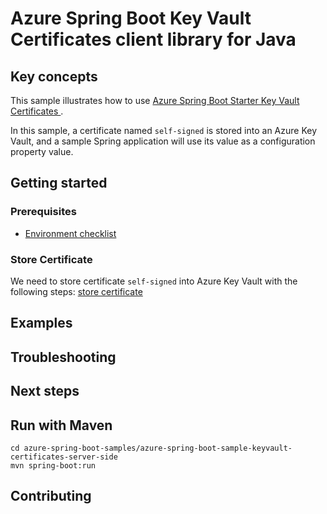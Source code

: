 # Azure Spring Boot Key Vault Certificates client library for Java

## Key concepts
This sample illustrates how to use [Azure Spring Boot Starter Key Vault Certificates ][azure_spring_boot_starter_key_vault_certificates].

In this sample, a certificate named `self-signed` is stored into an Azure Key Vault, and a sample Spring application will use its value as a configuration property value.

## Getting started

### Prerequisites
- [Environment checklist][environment_checklist]

### Store Certificate
We need to store certificate `self-signed` into Azure Key Vault with the following steps: [store certificate ][steps_to_store_certificate]

## Examples
## Troubleshooting
## Next steps
## Run with Maven
```
cd azure-spring-boot-samples/azure-spring-boot-sample-keyvault-certificates-server-side
mvn spring-boot:run
```
## Contributing

<!-- LINKS -->
[environment_checklist]: https://github.com/Azure/azure-sdk-for-java/blob/master/sdk/spring/ENVIRONMENT_CHECKLIST.md#ready-to-run-checklist
[azure_spring_boot_starter_key_vault_certificates]: https://github.com/Azure/azure-sdk-for-java/blob/master/sdk/spring/azure-spring-boot-starter-keyvault-certificates/README.md
[steps_to_store_certificate]: https://github.com/Azure/azure-sdk-for-java/blob/master/sdk/spring/azure-spring-boot-starter-keyvault-certificates/README.md#creating-an-azure-key-vault
